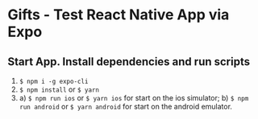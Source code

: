 
# Gifts - Test React Native App via Expo

## Start App. Install dependencies and run scripts

1. `$ npm i -g expo-cli`
2. `$ npm install` or `$ yarn`
3. a) `$ npm run ios` or `$ yarn ios` for start on the ios simulator;
   b) `$ npm run android` or `$ yarn android` for start on the android emulator.

